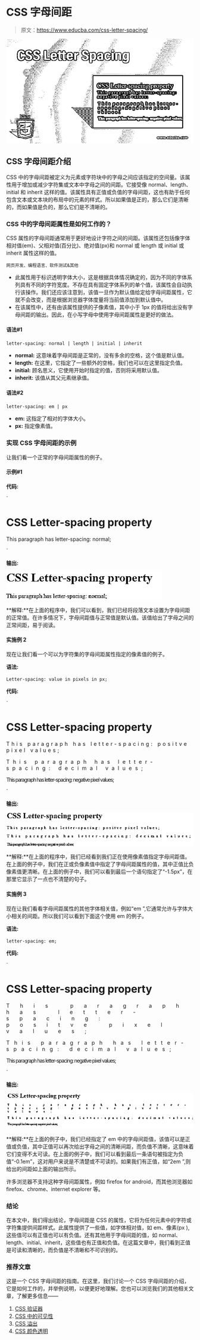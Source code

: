 # CSS 字母间距

> 原文：<https://www.educba.com/css-letter-spacing/>

![CSS Letter Spacing](img/df0ccedef872ea29a3849571c831c1da.png)



## CSS 字母间距介绍

CSS 中的字母间距被定义为元素或字符块中的字母之间应该指定的空间量。该属性用于增加或减少字符集或文本中字母之间的间距。它接受像 normal、length、initial 和 inherit 这样的值。该属性具有正值或负值的字母间距，这也有助于任何包含文本或文本块的布局中的元素的样式。所以如果值是正的，那么它们是清晰的，而如果值是负的，那么它们是不清晰的。

### CSS 中的字母间距属性是如何工作的？

CSS 属性的字母间距通常用于更好地设计字符之间的间距。该属性还包括像字体相对值(em)、父相对值(百分比)、绝对值(px)和 normal 或 length 或 initial 或 inherit 属性这样的值。

<small>网页开发、编程语言、软件测试&其他</small>

*   此属性用于标识透明字体大小，这是根据具体情况确定的，因为不同的字体系列具有不同的字符宽度。不存在具有固定字体系列的单个值，该属性会自动执行该操作。我们还应该注意到，该值一旦作为默认值给定给字母间距属性，它就不会改变，而是根据浏览器字体度量将当前值添加到默认值中。
*   在该属性中，还有由该属性提供的子像素值，其中小于 1px 的值将给出没有字母间距的输出。因此，在小写字母中使用字母间距属性是更好的做法。

#### 语法#1

`letter-spacing: normal | length | initial | inherit`

*   **normal:** 这意味着字母间距是正常的，没有多余的空格，这个值是默认值。
*   **length:** 在这里，它指定了一些额外的空格，我们也可以在这里指定负值。
*   **initial:** 顾名思义，它使用开始时指定的值，否则将采用默认值。
*   **inherit:** 该值从其父元素继承值。

#### 语法#2

`letter-spacing: em | px`

*   **em:** 这指定了相对的字体大小。
*   **px:** 指定像素值。

### 实现 CSS 字母间距的示例

让我们看一个正常的字母间距属性的例子。

#### 示例#1

**代码:**

`<!DOCTYPE html>
<html>
<head>
<title>Educba Training</title>
</head>
<body>
<h1>
CSS Letter-spacing property
</h1>
<p style = "letter-spacing: normal;">
This paragraph has letter-spacing: normal;
</p>
</body>
</html>`

**输出:**

![CSS Letter Spacing - 1](img/45a994625288407424582fcb801b9e65.png)



**解释:**在上面的程序中，我们可以看到，我们已经将段落文本设置为字母间距的正常值。在许多情况下，字母间距值与正常值是默认值。该值给出了字母之间的正常间距，易于阅读。

#### 实施例 2

现在让我们看一个可以为字符集的字母间距属性指定的像素值的例子。

**语法:**

`Letter-spacing: value in pixels in px;`

**代码:**

`<!DOCTYPE html>
<html>
<head>
<title>Educba Training</title>
</head>
<body>
<h1>
CSS Letter-spacing property
</h1>
<p style = "letter-spacing: 5px;">
This paragraph has letter-spacing: positve pixel values;
</p>
<p style = "letter-spacing: 8.87px;">
This paragraph has letter-spacing: decimal values;
</p>
<p style = "letter-spacing: -1.5px;">
This paragraph has letter-spacing: negative pixel values;
</p>
</body>
</html>`

**输出:**

![CSS Letter Spacing - 2](img/67bcdb16690745291d2881637bdac397.png)



**解释:**在上面的程序中，我们已经看到我们正在使用像素值指定字母间距值。在上面的例子中，我们在正或负像素值中指定了字母间距属性的值，其中正值比负像素值更清晰。在上面的例子中，我们可以看到最后一个语句指定了“-1.5px”，在那里它显示了一点也不清楚的句子。

#### 实施例 3

现在让我们看看字母间距属性的其他字体相关值，例如“em ”,它通常允许与字体大小相关的间距。所以我们可以看到下面这个使用 em 的例子。

**语法:**

`letter-spacing: em;`

**代码:**

`<!DOCTYPE html>
<html>
<head>
<title>Educba Training</title>
</head>
<body>
<h1>
CSS Letter-spacing property
</h1>
<p style = "letter-spacing: 2em;">
This paragraph has letter-spacing: positve pixel values;
</p>
<p style = "letter-spacing: 0.87em;">
This paragraph has letter-spacing: decimal values;
</p>
<p style = "letter-spacing: -0.1em;">
This paragraph has letter-spacing: negative pixel values;
</p>
</body>
</html>`

**输出:**

![Letter](img/e4d4782771f2c738b7dfb054dd35e4b6.png)



**解释:**在上面的例子中，我们已经指定了 em 中的字母间距值，该值可以是正值或负值，其中正值可以再次给出字母之间的清晰间距，而负值不清晰，这意味着它们变得不太可读。在上面的例子中，我们可以看到最后一条语句被指定为负值“-0.1em”，这对用户来说是不清楚或不可读的。如果我们有正值，如“2em ”,则给出的间距如上面的输出所示。

许多浏览器不支持这种字母间距属性，例如 firefox for android，而其他浏览器如 firefox、chrome、internet explorer 等。

### 结论

在本文中，我们得出结论，字母间距是 CSS 的属性，它将为任何元素中的字符或字符集提供间距样式。此属性提供了一些值，如字体相对值，如 em、像素(px ),这些值可以有正值也可以有负值。还有其他用于字母间距的值，如 normal、length、initial、inherit，这些值也有正值和负值。在这篇文章中，我们看到正值是可读和清晰的，而负值是不清晰和不可识别的。

### 推荐文章

这是一个 CSS 字母间距的指南。在这里，我们讨论一个 CSS 字母间距的介绍，它是如何工作的，并举例说明，以便更好地理解。您也可以浏览我们的其他相关文章，了解更多信息——

1.  [CSS 验证器](https://www.educba.com/css-validator/)
2.  [CSS 中的可见性](https://www.educba.com/visibility-in-css/)
3.  [CSS 溢出](https://www.educba.com/css-overflow/)
4.  [CSS 颜色透明](https://www.educba.com/css-color-transparent/)





